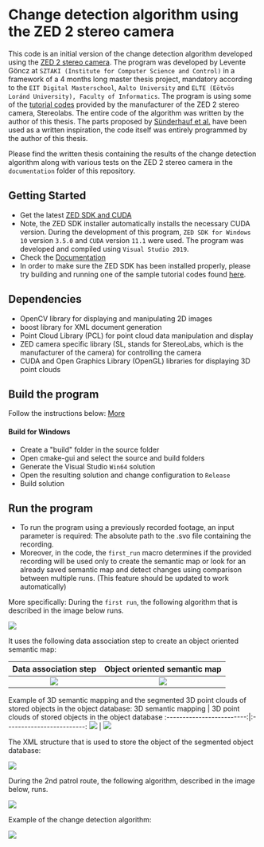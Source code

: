 # Change detection algorithm using the ZED 2 stereo camera

This code is an initial version of the change detection algorithm developed using the [ZED 2 stereo camera](https://www.stereolabs.com/zed-2/). The program was developed by Levente Göncz at `SZTAKI (Institute for Computer Science and Control)` in a framework of a 4 months long master thesis project, mandatory according to the `EIT Digital Masterschool`, `Aalto University` and `ELTE (Eötvös Loránd University), Faculty of Informatics`. The program is using some of the [tutorial codes](https://github.com/stereolabs/zed-examples) provided by the manufacturer of the ZED 2 stereo camera, Stereolabs.
The entire code of the algorithm was written by the author of this thesis. The parts proposed by [Sünderhauf et al.](https://ieeexplore.ieee.org/document/8206392) have been used as a written inspiration, the code itself was entirely programmed by the author of this thesis. 

Please find the written thesis containing the results of the change detection algorithm along with various tests on the ZED 2 stereo camera in the `documentation` folder of this repository.

## Getting Started

 - Get the latest [ZED SDK and CUDA](https://www.stereolabs.com/developers/release/)
 - Note, the ZED SDK installer automatically installs the necessary CUDA version. During the development of this program, `ZED SDK for Windows 10` version `3.5.0` and `CUDA` version `11.1` were used. The program was developed and compiled using `Visual Studio 2019`.
 - Check the [Documentation](https://www.stereolabs.com/docs/)
 - In order to make sure the ZED SDK has been installed properly, please try building and running one of the sample tutorial codes found [here](https://github.com/stereolabs/zed-examples).

## Dependencies

- OpenCV library for displaying and manipulating 2D images
- boost library for XML document generation
- Point Cloud Library (PCL) for point cloud data manipulation and display
- ZED camera specific library (SL, stands for StereoLabs, which is the manufacturer of the camera) for controlling the camera
- CUDA and Open Graphics Library (OpenGL) libraries for displaying 3D point clouds

## Build the program

Follow the instructions below: [More](https://www.stereolabs.com/docs/app-development/cpp/windows/)

#### Build for Windows

- Create a "build" folder in the source folder
- Open cmake-gui and select the source and build folders
- Generate the Visual Studio `Win64` solution
- Open the resulting solution and change configuration to `Release`
- Build solution
 
## Run the program
- To run the program using a previously recorded footage, an input parameter is required: The absolute path to the .svo file containing the recording.
- Moreover, in the code, the `first_run` macro determines if the provided recording will be used only to create the semantic map or look for an already saved semantic map and detect changes using comparison between multiple runs. (This feature should be updated to work automatically)

More specifically: During the `first run`, the following algorithm that is described in the image below runs.

![](https://github.com/nyakasko/ZED_2_change_detection/blob/main/documentation/change_det_1.PNG)

It uses the following data association step to create an object oriented semantic map:

Data association step             |  Object oriented semantic map
:-------------------------:|:-------------------------:
![](https://github.com/nyakasko/ZED_2_change_detection/blob/main/documentation/data_association_step.PNG)  |  ![](https://github.com/nyakasko/ZED_2_change_detection/blob/main/documentation/built_semantic_map.PNG)

Example of 3D semantic mapping and the segmented 3D point clouds of stored objects in the object database:
3D semantic mapping             |  3D point clouds of stored objects in the object database
:-------------------------:|:-------------------------:
![](https://github.com/nyakasko/ZED_2_change_detection/blob/main/documentation/example_of_semantic_mapping.PNG)  |  ![](https://github.com/nyakasko/ZED_2_change_detection/blob/main/documentation/segmented_objects.PNG)

The XML structure that is used to store the object of the segmented object database:

![](https://github.com/nyakasko/ZED_2_change_detection/blob/main/documentation/xml_structure.PNG)

During the 2nd patrol route, the following algorithm, described in the image below, runs.

![](https://github.com/nyakasko/ZED_2_change_detection/blob/main/documentation/change_det_2.PNG)

Example of the change detection algorithm:

![](https://github.com/nyakasko/ZED_2_change_detection/blob/main/documentation/example_of_change_detection.PNG)
